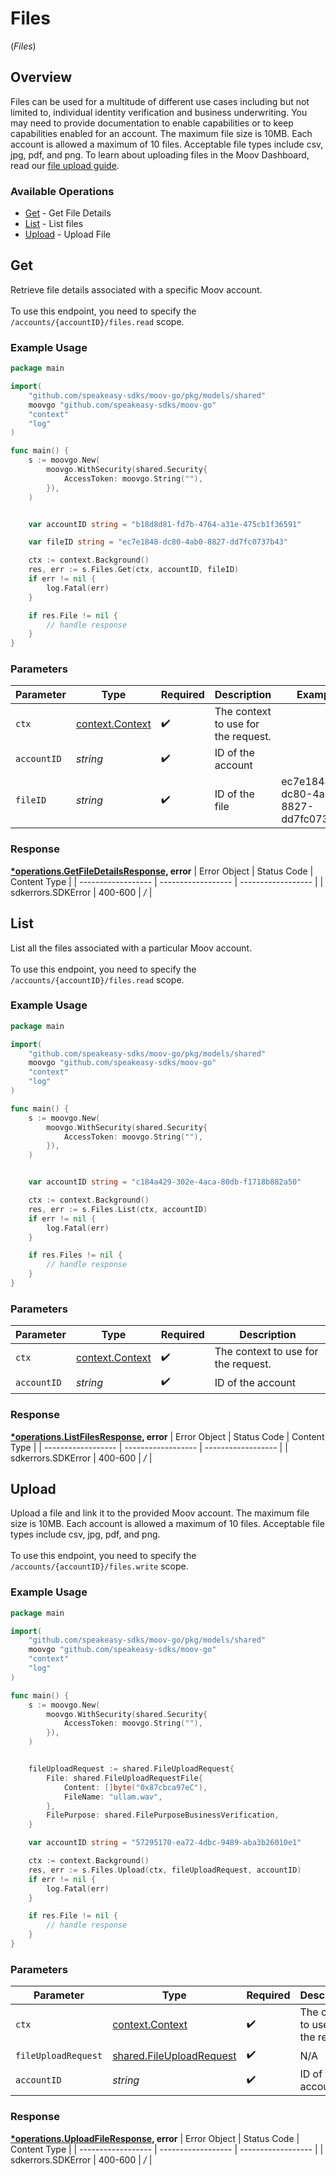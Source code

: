 # Files
(*Files*)

## Overview

Files can be used for a multitude of different use cases including but not limited to, individual identity verification and business underwriting. You may need to provide documentation to enable capabilities or to keep capabilities enabled for an account. The maximum file size is 10MB. Each account is allowed a maximum of 10 files. Acceptable file types include csv, jpg, pdf, and png. To learn about uploading files in the Moov Dashboard, read our [file upload guide](https://docs.moov.io/guides/dashboard/accounts/#file-upload).

### Available Operations

* [Get](#get) - Get File Details
* [List](#list) - List files
* [Upload](#upload) - Upload File

## Get

Retrieve file details associated with a specific Moov account. <br><br> To use this endpoint, you need to specify the `/accounts/{accountID}/files.read` scope.

### Example Usage

```go
package main

import(
	"github.com/speakeasy-sdks/moov-go/pkg/models/shared"
	moovgo "github.com/speakeasy-sdks/moov-go"
	"context"
	"log"
)

func main() {
    s := moovgo.New(
        moovgo.WithSecurity(shared.Security{
            AccessToken: moovgo.String(""),
        }),
    )


    var accountID string = "b18d8d81-fd7b-4764-a31e-475cb1f36591"

    var fileID string = "ec7e1848-dc80-4ab0-8827-dd7fc0737b43"

    ctx := context.Background()
    res, err := s.Files.Get(ctx, accountID, fileID)
    if err != nil {
        log.Fatal(err)
    }

    if res.File != nil {
        // handle response
    }
}
```

### Parameters

| Parameter                                             | Type                                                  | Required                                              | Description                                           | Example                                               |
| ----------------------------------------------------- | ----------------------------------------------------- | ----------------------------------------------------- | ----------------------------------------------------- | ----------------------------------------------------- |
| `ctx`                                                 | [context.Context](https://pkg.go.dev/context#Context) | :heavy_check_mark:                                    | The context to use for the request.                   |                                                       |
| `accountID`                                           | *string*                                              | :heavy_check_mark:                                    | ID of the account                                     |                                                       |
| `fileID`                                              | *string*                                              | :heavy_check_mark:                                    | ID of the file                                        | ec7e1848-dc80-4ab0-8827-dd7fc0737b43                  |


### Response

**[*operations.GetFileDetailsResponse](../../pkg/models/operations/getfiledetailsresponse.md), error**
| Error Object       | Status Code        | Content Type       |
| ------------------ | ------------------ | ------------------ |
| sdkerrors.SDKError | 400-600            | */*                |

## List

List all the files associated with a particular Moov account. <br><br> To use this endpoint, you need to specify the `/accounts/{accountID}/files.read` scope.

### Example Usage

```go
package main

import(
	"github.com/speakeasy-sdks/moov-go/pkg/models/shared"
	moovgo "github.com/speakeasy-sdks/moov-go"
	"context"
	"log"
)

func main() {
    s := moovgo.New(
        moovgo.WithSecurity(shared.Security{
            AccessToken: moovgo.String(""),
        }),
    )


    var accountID string = "c184a429-302e-4aca-80db-f1718b882a50"

    ctx := context.Background()
    res, err := s.Files.List(ctx, accountID)
    if err != nil {
        log.Fatal(err)
    }

    if res.Files != nil {
        // handle response
    }
}
```

### Parameters

| Parameter                                             | Type                                                  | Required                                              | Description                                           |
| ----------------------------------------------------- | ----------------------------------------------------- | ----------------------------------------------------- | ----------------------------------------------------- |
| `ctx`                                                 | [context.Context](https://pkg.go.dev/context#Context) | :heavy_check_mark:                                    | The context to use for the request.                   |
| `accountID`                                           | *string*                                              | :heavy_check_mark:                                    | ID of the account                                     |


### Response

**[*operations.ListFilesResponse](../../pkg/models/operations/listfilesresponse.md), error**
| Error Object       | Status Code        | Content Type       |
| ------------------ | ------------------ | ------------------ |
| sdkerrors.SDKError | 400-600            | */*                |

## Upload

Upload a file and link it to the provided Moov account. The maximum file size is 10MB. Each account is allowed a maximum of 10 files. Acceptable file types include csv, jpg, pdf, and png. <br><br> To use this endpoint, you need to specify the `/accounts/{accountID}/files.write` scope.

### Example Usage

```go
package main

import(
	"github.com/speakeasy-sdks/moov-go/pkg/models/shared"
	moovgo "github.com/speakeasy-sdks/moov-go"
	"context"
	"log"
)

func main() {
    s := moovgo.New(
        moovgo.WithSecurity(shared.Security{
            AccessToken: moovgo.String(""),
        }),
    )


    fileUploadRequest := shared.FileUploadRequest{
        File: shared.FileUploadRequestFile{
            Content: []byte("0x87cbca97eC"),
            FileName: "ullam.wav",
        },
        FilePurpose: shared.FilePurposeBusinessVerification,
    }

    var accountID string = "57295170-ea72-4dbc-9489-aba3b26010e1"

    ctx := context.Background()
    res, err := s.Files.Upload(ctx, fileUploadRequest, accountID)
    if err != nil {
        log.Fatal(err)
    }

    if res.File != nil {
        // handle response
    }
}
```

### Parameters

| Parameter                                                                   | Type                                                                        | Required                                                                    | Description                                                                 |
| --------------------------------------------------------------------------- | --------------------------------------------------------------------------- | --------------------------------------------------------------------------- | --------------------------------------------------------------------------- |
| `ctx`                                                                       | [context.Context](https://pkg.go.dev/context#Context)                       | :heavy_check_mark:                                                          | The context to use for the request.                                         |
| `fileUploadRequest`                                                         | [shared.FileUploadRequest](../../../pkg/models/shared/fileuploadrequest.md) | :heavy_check_mark:                                                          | N/A                                                                         |
| `accountID`                                                                 | *string*                                                                    | :heavy_check_mark:                                                          | ID of the account                                                           |


### Response

**[*operations.UploadFileResponse](../../pkg/models/operations/uploadfileresponse.md), error**
| Error Object       | Status Code        | Content Type       |
| ------------------ | ------------------ | ------------------ |
| sdkerrors.SDKError | 400-600            | */*                |

